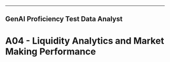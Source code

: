 ----
GenAI Proficiency Test Data Analyst
---

#  A04 - Liquidity Analytics and Market Making Performance


